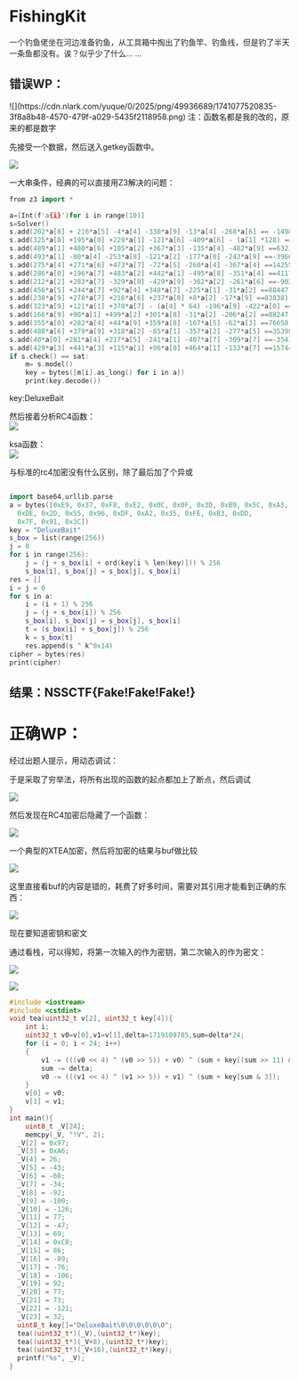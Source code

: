 <h1 id="B2jxC">FishingKit</h1>
<font style="color:#262626;">一个钓鱼佬坐在河边准备钓鱼，从工具箱中掏出了钓鱼竿、钓鱼线，但是钓了半天一条鱼都没有。诶？似乎少了什么… …</font>

<h2 id="BkVxv"><font style="color:#262626;">错误WP：</font></h2>
![](https://cdn.nlark.com/yuque/0/2025/png/49936689/1741077520835-3f8a8b48-4570-479f-a029-5435f2118958.png)  
注：函数名都是我的改的，原来的都是数字

先接受一个数据，然后送入getkey函数中。

![](https://cdn.nlark.com/yuque/0/2025/png/49936689/1741077647120-e1b3d3fd-2ec9-4645-a40b-b03cf9723875.png)

一大串条件，经典的可以直接用Z3解决的问题：

```cpp
from z3 import *

a=[Int(f'a{i}')for i in range(10)]
s=Solver()
s.add(202*a[8] + 216*a[5] -4*a[4] -330*a[9] -13*a[4] -268*a[6] == -14982)
s.add(325*a[8] +195*a[0] +229*a[1] -121*a[6] -409*a[6] - (a[1] *128) ==22606)
s.add(489*a[1] +480*a[6] +105*a[2] +367*a[3] -135*a[4] -482*a[9] ==63236)
s.add(493*a[1] -80*a[4] -253*a[8] -121*a[2] -177*a[0] -243*a[9] ==-39664)
s.add(275*a[4] +271*a[6] +473*a[7] -72*a[5] -260*a[4] -367*a[4] ==14255)
s.add(286*a[0] +196*a[7] +483*a[2] +442*a[1] -495*a[8] -351*a[4] ==41171)
s.add(212*a[2] +283*a[7] -329*a[8] -429*a[9] -362*a[2] -261*a[6] ==-90284)
s.add(456*a[5] +244*a[7] +92*a[4] +348*a[7] -225*a[1] -31*a[2] ==88447)
s.add(238*a[9] +278*a[7] +216*a[6] +237*a[0] +8*a[2] -17*a[9] ==83838)
s.add(323*a[9] +121*a[1] +370*a[7] - (a[4] * 64) -196*a[9] -422*a[0] ==26467)
s.add(166*a[9] +90*a[1] +499*a[2] +301*a[8] -31*a[2] -206*a[2] ==88247)
s.add(355*a[0] +282*a[4] +44*a[9] +359*a[8] -167*a[5] -62*a[3] ==76658)
s.add(488*a[6] +379*a[9] +318*a[2] -85*a[1] -357*a[2] -277*a[5] ==35398)
s.add(40*a[0] +281*a[4] +217*a[5] -241*a[1] -407*a[7] -309*a[7] ==-35436)
s.add(429*a[3] +441*a[3] +115*a[1] +96*a[8] +464*a[1] -133*a[7] ==157448)
if s.check() == sat:
    m= s.model()
    key = bytes([m[i].as_long() for i in a])
    print(key.decode())
```

key:DeluxeBait

然后接着分析RC4函数：  
![](https://cdn.nlark.com/yuque/0/2025/png/49936689/1741078166483-e0bd8891-8e59-43f4-8891-642dde582b7c.png)

ksa函数：  
![](https://cdn.nlark.com/yuque/0/2025/png/49936689/1741078208192-75033746-c7d3-482d-8f79-5883cf647aab.png)

与标准的rc4加密没有什么区别，除了最后加了个异或

```cpp

import base64,urllib.parse
a = bytes([0xE9, 0x37, 0xF8, 0xE2, 0x0C, 0x0F, 0x3D, 0xB9, 0x5C, 0xA3, 
  0xDE, 0x2D, 0x55, 0x96, 0xDF, 0xA2, 0x35, 0xFE, 0xB3, 0xDD, 
  0x7F, 0x91, 0x3C])
key = "DeluxeBait"
s_box = list(range(256))
j = 0
for i in range(256):
    j = (j + s_box[i] + ord(key[i % len(key)])) % 256
    s_box[i], s_box[j] = s_box[j], s_box[i]
res = []
i = j = 0
for s in a:
    i = (i + 1) % 256
    j = (j + s_box[i]) % 256
    s_box[i], s_box[j] = s_box[j], s_box[i]
    t = (s_box[i] + s_box[j]) % 256
    k = s_box[t]
    res.append(s ^ k^0x14)
cipher = bytes(res)
print(cipher)
```

<h2 id="iKPHp">结果：NSSCTF{Fake!Fake!Fake!}</h2>
<h1 id="rOIcj">正确WP：</h1>
经过出题人提示，用动态调试：

于是采取了穷举法，将所有出现的函数的起点都加上了断点，然后调试

![](https://cdn.nlark.com/yuque/0/2025/png/49936689/1741620378399-8dd4177b-202e-4770-8c15-bd47fc85b3c9.png)

然后发现在RC4加密后隐藏了一个函数：

![](https://cdn.nlark.com/yuque/0/2025/png/49936689/1742826199374-35742f04-66d2-4e78-93ed-edfce93ef9c5.png?x-oss-process=image%2Fformat%2Cwebp)

一个典型的XTEA加密，然后将加密的结果与buf做比较

![](https://cdn.nlark.com/yuque/0/2025/png/49936689/1742826465462-729f2e2a-8df4-456b-8500-0ced9889531d.png)

这里直接看buf的内容是错的，耗费了好多时间，需要对其引用才能看到正确的东西：

![](https://cdn.nlark.com/yuque/0/2025/png/49936689/1742826558027-68f065ae-894c-48e3-a8c2-33fef209281e.png)

现在要知道密钥和密文

通过看栈，可以得知，将第一次输入的作为密钥，第二次输入的作为密文：

![](https://cdn.nlark.com/yuque/0/2025/png/49936689/1742826324914-fea76387-fb5e-4456-811e-233ecc63e656.png)

![](https://cdn.nlark.com/yuque/0/2025/png/49936689/1742826336148-d5a81179-1632-43d5-8c43-9df52d90b037.png)

```c
#include <iostream>
#include <cstdint>
void tea(uint32_t v[2], uint32_t key[4]){
	int i;
	uint32_t v0=v[0],v1=v[1],delta=1719109785,sum=delta*24;
	for (i = 0; i < 24; i++)
    {
        v1 -= (((v0 << 4) ^ (v0 >> 5)) + v0) ^ (sum + key[(sum >> 11) & 3]);
        sum -= delta;
        v0 -= (((v1 << 4) ^ (v1 >> 5)) + v1) ^ (sum + key[sum & 3]);
    }
    v[0] = v0;
    v[1] = v1;
}
int main(){
	uint8_t _V[24];
	memcpy(_V, "!V", 2);
  _V[2] = 0x97;
  _V[3] = 0xA6;
  _V[4] = 26;
  _V[5] = -43;
  _V[6] = -60;
  _V[7] = -34;
  _V[8] = -92;
  _V[9] = -100;
  _V[10] = -126;
  _V[11] = 77;
  _V[12] = -47;
  _V[13] = 69;
  _V[14] = 0xC8;
  _V[15] = 86;
  _V[16] = -89;
  _V[17] = -76;
  _V[18] = -106;
  _V[19] = 92;
  _V[20] = 77;
  _V[21] = 73;
  _V[22] = -121;
  _V[23] = 32;
  uint8_t key[]="DeluxeBait\0\0\0\0\0\0";
  tea((uint32_t*)(_V),(uint32_t*)key);
  tea((uint32_t*)(_V+8),(uint32_t*)key);
  tea((uint32_t*)(_V+16),(uint32_t*)key);
  printf("%s", _V);
}

```



